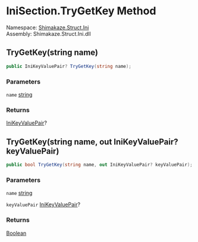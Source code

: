 # IniSection.TryGetKey Method
Namespace: [Shimakaze.Struct.Ini](Shimakaze.Struct.Ini/Shimakaze.Struct.Ini.md)  
Assembly: Shimakaze.Struct.Ini.dll  

## TryGetKey(string name)
```csharp
public IniKeyValuePair? TryGetKey(string name);
```

### Parameters
`name` [string](//docs.microsoft.com/zh-cn/dotnet/api/system.string)


### Returns
[IniKeyValuePair](Shimakaze.Struct.Ini/IniKeyValuePair/IniKeyValuePair.md)?

## TryGetKey(string name, out IniKeyValuePair? keyValuePair)
```csharp
public bool TryGetKey(string name, out IniKeyValuePair? keyValuePair);
```

### Parameters
`name` [string](//docs.microsoft.com/zh-cn/dotnet/api/system.string)


`keyValuePair` [IniKeyValuePair](Shimakaze.Struct.Ini/IniKeyValuePair/IniKeyValuePair.md)?

### Returns
[Boolean](https://docs.microsoft.com/dotnet/api/system.Boolean)
